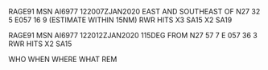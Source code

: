 RAGE91 MSN AI6977
122007ZJAN2020
EAST AND SOUTHEAST OF N27 32 5 E057 16 9 (ESTIMATE WITHIN 15NM)
RWR HITS X3 SA15 X2 SA19


RAGE91 MSN AI6977
122012ZJAN2020
115DEG FROM N27 57 7 E 057 36 3
RWR HITS X2 SA15

WHO
WHEN
WHERE
WHAT
REM